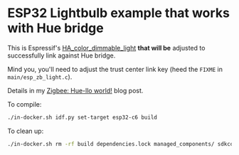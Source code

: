 # ESP32 Lightbulb example that works with Hue bridge

This is Espressif's [HA_color_dimmable_light](https://github.com/espressif/esp-zigbee-sdk/tree/a943a9118e9ad110e2641e1187fd4c5d533f8a06/examples/esp_zigbee_HA_sample/HA_color_dimmable_light)
**that will be**
adjusted to successfully link against Hue bridge.

Mind you, you'll need to adjust the trust center link key
(heed the `FIXME` in `main/esp_zb_light.c`).

Details in my [Zigbee: Hue-llo world!](https://wejn.org/2025/01/zigbee-hue-llo-world/)
blog post.

To compile:

``` sh
./in-docker.sh idf.py set-target esp32-c6 build
```

To clean up:

``` sh
./in-docker.sh rm -rf build dependencies.lock managed_components/ sdkconfig
```
